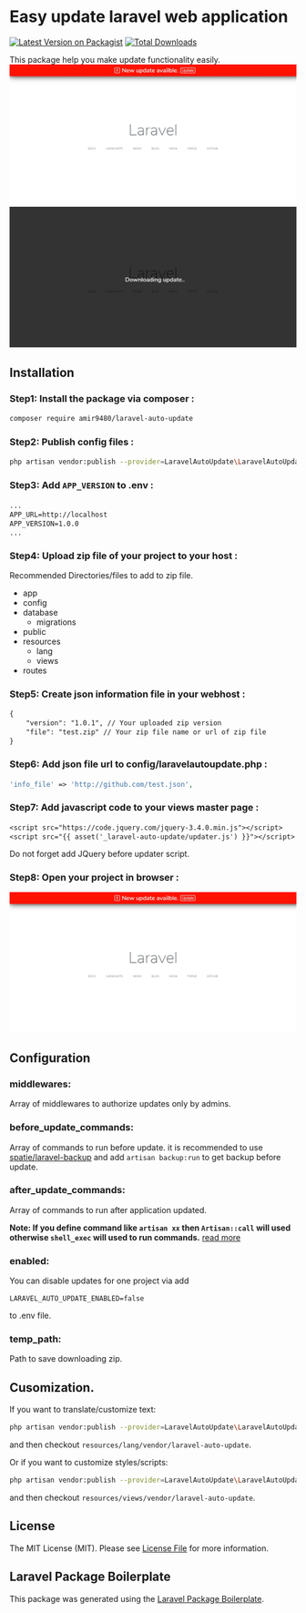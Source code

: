 # Easy update laravel web application

[![Latest Version on Packagist](https://img.shields.io/packagist/v/amir9480/laravel-auto-update.svg?style=flat-square)](https://packagist.org/packages/amir9480/laravel-auto-update)
[![Total Downloads](https://img.shields.io/packagist/dt/amir9480/laravel-auto-update.svg?style=flat-square)](https://packagist.org/packages/amir9480/laravel-auto-update)

This package help you make update functionality easily.
![laravel auto update](./screenshots/screenshot1.jpg)
![laravel auto update](./screenshots/screenshot2.jpg)

## Installation

### Step1: Install the package via composer :

```bash
composer require amir9480/laravel-auto-update
```

### Step2: Publish config files :
```bash
php artisan vendor:publish --provider=LaravelAutoUpdate\LaravelAutoUpdateServiceProvider --tag=config
```

### Step3: Add `APP_VERSION` to .env :
```env
...
APP_URL=http://localhost
APP_VERSION=1.0.0
...
```
### Step4: Upload zip file of your project to your host :
Recommended Directories/files to add to zip file.
* app
* config
* database
    * migrations
* public
* resources
    * lang
    * views
* routes


### Step5: Create json information file in your webhost :
```jsonc
{
    "version": "1.0.1", // Your uploaded zip version
    "file": "test.zip" // Your zip file name or url of zip file
}
```

### Step6: Add json file url to config/laravelautoupdate.php :
```php
'info_file' => 'http://github.com/test.json',
```

### Step7: Add javascript code to your views master page :
```blade
<script src="https://code.jquery.com/jquery-3.4.0.min.js"></script>
<script src="{{ asset('_laravel-auto-update/updater.js') }}"></script>
```
Do not forget add JQuery before updater script.

### Step8: Open your project in browser :
![laravel auto update](./images/screenshot1.jpg)

## Configuration
### middlewares:
Array of middlewares to authorize updates only by admins.
### before_update_commands:
Array of commands to run before update. it is recommended to use [spatie/laravel-backup](https://github.com/spatie/laravel-backup) and add `artisan backup:run` to get backup before update.
### after_update_commands:
Array of commands to run after application updated.

**Note: If you define command like `artisan xx` then `Artisan::call` will used otherwise `shell_exec` will used to run commands.**
[read more](https://laravel.com/docs/5.8/artisan#programmatically-executing-commands)

### enabled:
You can disable updates for one project via add
```env
LARAVEL_AUTO_UPDATE_ENABLED=false
```
to .env file.

### temp_path:
Path to save downloading zip.

## Cusomization.
If you want to translate/customize text:
```bash
php artisan vendor:publish --provider=LaravelAutoUpdate\LaravelAutoUpdateServiceProvider --tag=translations
```
and then checkout `resources/lang/vendor/laravel-auto-update`.

Or if you want to customize styles/scripts:
```bash
php artisan vendor:publish --provider=LaravelAutoUpdate\LaravelAutoUpdateServiceProvider --tag=views
```
and then checkout `resources/views/vendor/laravel-auto-update`.


## License

The MIT License (MIT). Please see [License File](LICENSE.md) for more information.

## Laravel Package Boilerplate

This package was generated using the [Laravel Package Boilerplate](https://laravelpackageboilerplate.com).
